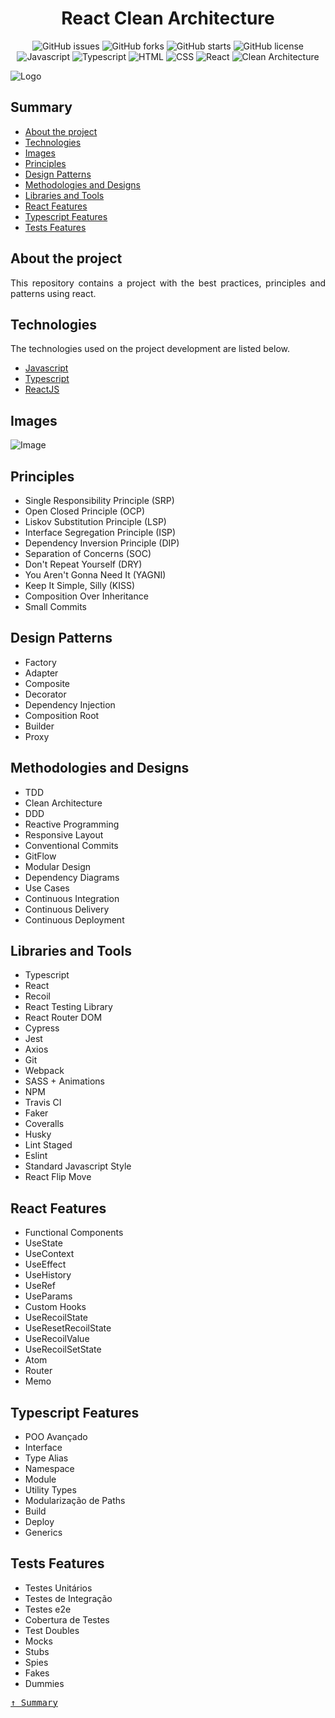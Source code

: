 <div align='justify'>

<div align='center'>

# **React Clean Architecture**

</div>

<div align='center'>

![GitHub issues](https://img.shields.io/github/issues/gezielelyon/react_clean_architecture)
![GitHub forks](https://img.shields.io/github/forks/gezielelyon/react_clean_architecture)
![GitHub starts](https://img.shields.io/github/stars/gezielelyon/react_clean_architecture)
![GitHub license](https://img.shields.io/github/license/gezielelyon/react_clean_architecture)
![Javascript](https://img.shields.io/badge/Javascript-Language-yellow)
![Typescript](https://img.shields.io/badge/Typescript-Typing-blue)
![HTML](https://img.shields.io/badge/HTML-Hypertext-red)
![CSS](https://img.shields.io/badge/CSS-Styles-pink)
![React](https://img.shields.io/badge/React-Components-orange)
![Clean Architecture](https://img.shields.io/badge/Clean-Architecture-purple)

</div>

![Logo](https://user-images.githubusercontent.com/48457700/222991086-4b28c9d2-c3b5-4c08-b5d9-7204866a1292.png)

## **Summary**
- [About the project](#about-the-project)
- [Technologies](#technologies)
- [Images](#images)
- [Principles](#principles)
- [Design Patterns](#design-patterns)
- [Methodologies and Designs](#methodologies-and-designs)
- [Libraries and Tools](#libraries-and-tools)
- [React Features](#react-features)
- [Typescript Features](#typescript-features)
- [Tests Features](#tests-features)

## **About the project**
This repository contains a project with the best practices, principles and patterns using react.

## **Technologies**
The technologies used on the project development are listed below.

- [Javascript](https://developer.mozilla.org/pt-BR/docs/Web/JavaScript)
- [Typescript](https://www.typescriptlang.org/)
- [ReactJS](https://pt-br.reactjs.org/)

## **Images**
![Image](https://user-images.githubusercontent.com/48457700/153754934-1a5e8261-8688-474c-82ad-5e937138c10c.PNG)

## Principles
* Single Responsibility Principle (SRP)
* Open Closed Principle (OCP)
* Liskov Substitution Principle (LSP)
* Interface Segregation Principle (ISP)
* Dependency Inversion Principle (DIP)
* Separation of Concerns (SOC)
* Don't Repeat Yourself (DRY)
* You Aren't Gonna Need It (YAGNI)
* Keep It Simple, Silly (KISS)
* Composition Over Inheritance
* Small Commits

## Design Patterns
* Factory
* Adapter
* Composite
* Decorator
* Dependency Injection
* Composition Root
* Builder
* Proxy

## Methodologies and Designs
* TDD
* Clean Architecture
* DDD
* Reactive Programming
* Responsive Layout
* Conventional Commits
* GitFlow
* Modular Design
* Dependency Diagrams
* Use Cases
* Continuous Integration
* Continuous Delivery
* Continuous Deployment

## Libraries and Tools
* Typescript
* React
* Recoil
* React Testing Library
* React Router DOM
* Cypress
* Jest
* Axios
* Git
* Webpack
* SASS + Animations
* NPM
* Travis CI
* Faker
* Coveralls
* Husky
* Lint Staged
* Eslint
* Standard Javascript Style
* React Flip Move

## React Features
* Functional Components
* UseState
* UseContext
* UseEffect
* UseHistory
* UseRef
* UseParams
* Custom Hooks
* UseRecoilState
* UseResetRecoilState
* UseRecoilValue
* UseRecoilSetState
* Atom
* Router
* Memo

## Typescript Features
* POO Avançado
* Interface
* Type Alias
* Namespace
* Module
* Utility Types
* Modularização de Paths
* Build
* Deploy
* Generics

## Tests Features
* Testes Unitários
* Testes de Integração
* Testes e2e
* Cobertura de Testes
* Test Doubles
* Mocks
* Stubs
* Spies
* Fakes
* Dummies

<kbd>[&uarr; Summary](#summary)</kbd>
</div>
